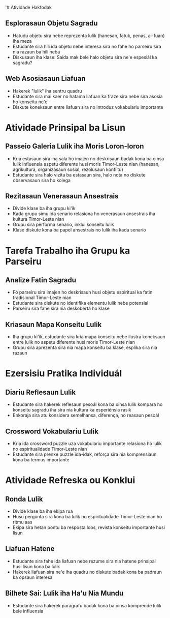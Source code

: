 '# Atividade Hakfodak

## Esplorasaun Objetu Sagradu
- Hatudu objetu sira nebe reprezenta lulik (hanesan, fatuk, penas, ai-fuan) iha meza
- Estudante sira hili ida objetu nebe interesa sira no fahe ho parseiru sira nia razaun ba hili neba
- Diskusaun iha klase: Saida mak bele halo objetu sira ne'e espesiál ka sagradu?

## Web Asosiasaun Liafuan
- Hakerek "lulik" iha sentru quadru
- Estudante sira mai kaer no hatama liafuan ka fraze sira nebe sira asosia ho konseitu ne'e
- Diskute koneksaun entre liafuan sira no introduz vokabulariu importante

# Atividade Prinsipal ba Lisun

## Passeio Galeria Lulik iha Moris Loron-loron
- Kria estasaun sira iha sala ho imajen no deskrisaun badak kona ba oinsa lulik influensia aspetu diferente husi moris Timor-Leste nian (hanesan, agrikultura, organizasaun sosial, rezolusaun konflitu)
- Estudante sira halo vizita ba estasaun sira, halo nota no diskute observasaun sira ho kolega

## Rezitasaun Venerasaun Ansestrais 
- Divide klase ba iha grupu ki'ik
- Kada grupu simu ida senario relasiona ho venerasaun ansestrais iha kultura Timor-Leste nian
- Grupu sira performa senario, inklui konseitu lulik
- Klase diskute kona ba papel ansestrais no lulik iha kada senario

# Tarefa Trabalho iha Grupu ka Parseiru

## Analize Fatin Sagradu
- Fó parseiru sira imajen ho deskrisaun husi objetu espiritual ka fatin tradisional Timor-Leste nian
- Estudante sira diskute no identifika elementu lulik nebe potensial
- Parseiru sira fahe sira nia deskoberta ho klase

## Kriasaun Mapa Konseitu Lulik
- Iha grupu ki'ik, estudante sira kria mapa konseitu nebe ilustra koneksaun entre lulik no aspetu diferente husi moris Timor-Leste nian
- Grupu sira aprezenta sira nia mapa konseitu ba klase, esplika sira nia razaun

# Ezersisiu Pratika Individuál

## Diariu Reflesaun Lulik
- Estudante sira hakerek reflesaun pesoál kona ba oinsa lulik kompara ho konseitu sagradu iha sira nia kultura ka esperiénsia rasik
- Enkoraja sira atu konsidera semelhansa, diferença, no reasaun pesoál

## Crossword Vokabulariu Lulik
- Kria ida crossword puzzle uza vokabulariu importante relasiona ho lulik no espiritualidade Timor-Leste nian
- Estudante sira prenxe puzzle ida-idak, reforça sira nia komprensiaun kona ba termus importante

# Atividade Refreska ou Konklui

## Ronda Lulik
- Divide klase ba iha ekipa rua
- Husu pergunta sira kona ba lulik no espiritualidade Timor-Leste nian ho ritmu aas
- Ekipa sira hetan pontu ba resposta loos, revista konseitu importante husi lisun

## Liafuan Hatene
- Estudante sira fahe ida liafuan nebe rezume sira nia hatene prinsipal husi lisun kona ba lulik
- Hakerek liafuan sira ne'e iha quadru no diskute badak kona ba padraun ka opsaun interesa

## Bilhete Sai: Lulik iha Ha'u Nia Mundu
- Estudante sira hakerek paragrafu badak kona ba oinsa komprende lulik bele influensia